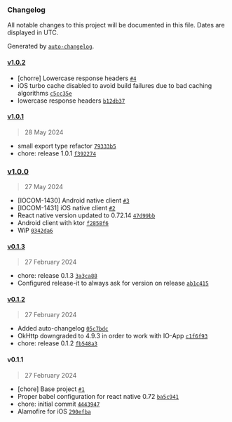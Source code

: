 ### Changelog

All notable changes to this project will be documented in this file. Dates are displayed in UTC.

Generated by [`auto-changelog`](https://github.com/CookPete/auto-changelog).

#### [v1.0.2](https://github.com/pagopa/io-react-native-http-client/compare/v1.0.1...v1.0.2)

- [chorre] Lowercase response headers [`#4`](https://github.com/pagopa/io-react-native-http-client/pull/4)
- iOS turbo cache disabled to avoid build failures due to bad caching algorithms [`c5cc35e`](https://github.com/pagopa/io-react-native-http-client/commit/c5cc35ef4a34295d79458d5d83bcc75fa3218cbc)
- lowercase response headers [`b12db37`](https://github.com/pagopa/io-react-native-http-client/commit/b12db37fd57468236febead6adeb51d63d415161)

#### [v1.0.1](https://github.com/pagopa/io-react-native-http-client/compare/v1.0.0...v1.0.1)

> 28 May 2024

- small export type refactor [`79333b5`](https://github.com/pagopa/io-react-native-http-client/commit/79333b5958b1bf0c1d2128943dc765ea3221775c)
- chore: release 1.0.1 [`f392274`](https://github.com/pagopa/io-react-native-http-client/commit/f39227416e3a7c80510e80d6ef35ff3c73228365)

### [v1.0.0](https://github.com/pagopa/io-react-native-http-client/compare/v0.1.3...v1.0.0)

> 27 May 2024

- [IOCOM-1430] Android native client [`#3`](https://github.com/pagopa/io-react-native-http-client/pull/3)
- [IOCOM-1431] iOS native client [`#2`](https://github.com/pagopa/io-react-native-http-client/pull/2)
- React native version updated to 0.72.14 [`47d99bb`](https://github.com/pagopa/io-react-native-http-client/commit/47d99bb7c571d046741164b41d8ba5e886ff2e08)
- Android client with ktor [`f2858f6`](https://github.com/pagopa/io-react-native-http-client/commit/f2858f67da3b891c427c647280111869154ccd27)
- WiP [`0342da6`](https://github.com/pagopa/io-react-native-http-client/commit/0342da6966e22c18663933edc7330a94ad54df6d)

#### [v0.1.3](https://github.com/pagopa/io-react-native-http-client/compare/v0.1.2...v0.1.3)

> 27 February 2024

- chore: release 0.1.3 [`3a3ca88`](https://github.com/pagopa/io-react-native-http-client/commit/3a3ca889bf93c9fa1ff1a9c3a7b769d590dab890)
- Configured release-it to always ask for version on release [`ab1c415`](https://github.com/pagopa/io-react-native-http-client/commit/ab1c4159e6cba4a64c647b26ed794dc0b905da58)

#### [v0.1.2](https://github.com/pagopa/io-react-native-http-client/compare/v0.1.1...v0.1.2)

> 27 February 2024

- Added auto-changelog [`05c7bdc`](https://github.com/pagopa/io-react-native-http-client/commit/05c7bdcb6ca56117e9fadcaa0384e0d464026a9e)
- OkHttp downgraded to 4.9.3 in order to work with IO-App [`c1f6f93`](https://github.com/pagopa/io-react-native-http-client/commit/c1f6f9371ef8823512bb4692f893f68e8b910ce5)
- chore: release 0.1.2 [`fb548a3`](https://github.com/pagopa/io-react-native-http-client/commit/fb548a334b92c0345b54a8f061ca0df800ed0a40)

#### v0.1.1

> 27 February 2024

- [chore] Base project [`#1`](https://github.com/pagopa/io-react-native-http-client/pull/1)
- Proper babel configuration for react native 0.72 [`ba5c941`](https://github.com/pagopa/io-react-native-http-client/commit/ba5c9416b33aeddcbe164fb752d238f6730f0e1a)
- chore: initial commit [`4443947`](https://github.com/pagopa/io-react-native-http-client/commit/444394770aaf1e4b00396197aa3ff7821f4fb6c4)
- Alamofire for iOS [`290efba`](https://github.com/pagopa/io-react-native-http-client/commit/290efba219ef68e3dea3f6173bdf2f58abeeb296)
